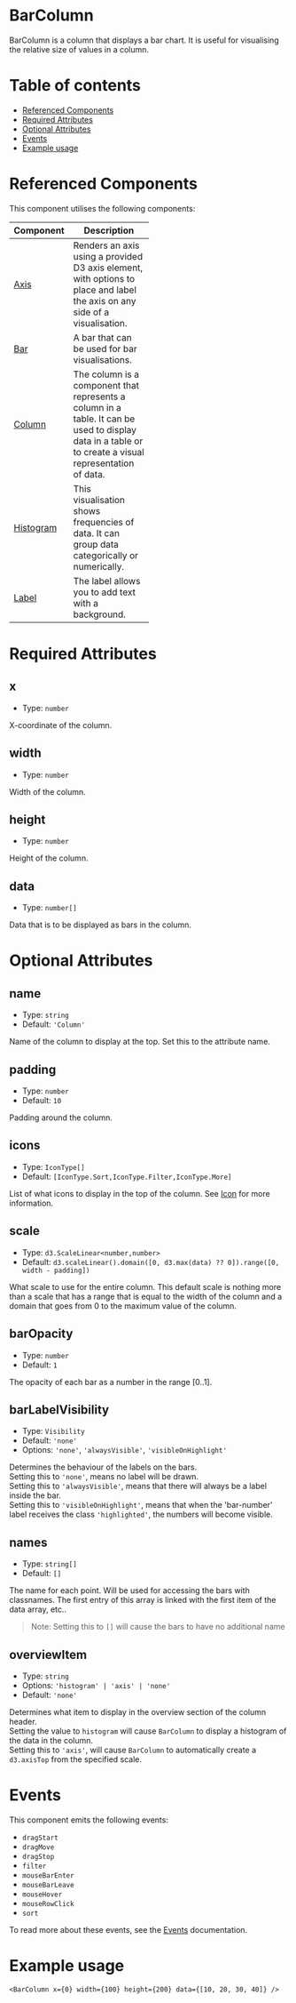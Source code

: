 # BarColumn

BarColumn is a column that displays a bar chart. It is useful for visualising the relative size of values in a column.

# Table of contents

- [Referenced Components](#referenced-components)
- [Required Attributes](#required-attributes)
- [Optional Attributes](#optional-attributes)
- [Events](#events)
- [Example usage](#example-usage)

# Referenced Components

This component utilises the following components:

<table style="width: 50%">
  <thead>
    <tr>
      <th style="width: 20%;">Component</th>
      <th style="width: 80%;">Description</th>
    </tr>
  </thead>
  <tbody>
    <tr>
      <td><a href="#/components/Axis.md">Axis</a></td>
      <td>Renders an axis using a provided D3 axis element, with options to place and label the axis on any side of a visualisation.</td>
    </tr>
    <tr>
      <td><a href="#/components/Bar.md">Bar</a></td>
      <td>A bar that can be used for bar visualisations.</td>
    </tr>
    <tr>
      <td><a href="#/components/Column.md">Column</a></td>
      <td>The column is a component that represents a column in a table. It can be used to display data in a table or to create a visual representation of data.</td>
    </tr>
    <tr>
      <td><a href="#/visualisations/Histogram.md">Histogram</a></td>
      <td>This visualisation shows frequencies of data. It can group data categorically or numerically.</td>
    </tr>
    <tr>
      <td><a href="#/components/Label.md">Label</a></td>
      <td>The label allows you to add text with a background.</td>
    </tr>
  </tbody>
</table>

# Required Attributes

## x

- Type: `number`

X-coordinate of the column.

## width

- Type: `number`

Width of the column.

## height

- Type: `number`

Height of the column.

## data

- Type: `number[]`

Data that is to be displayed as bars in the column.

# Optional Attributes

## name

- Type: `string`
- Default: `'Column'`

Name of the column to display at the top. Set this to the attribute name.

## padding

- Type: `number`
- Default: `10`

Padding around the column.

## icons

- Type: `IconType[]`
- Default: `[IconType.Sort,IconType.Filter,IconType.More]`

List of what icons to display in the top of the column. See [Icon](../components/Icon.md) for more information.

## scale

- Type: `d3.ScaleLinear<number,number>`
- Default: `d3.scaleLinear().domain([0, d3.max(data) ?? 0]).range([0, width - padding])`

What scale to use for the entire column. This default scale is nothing more than a scale that has a range that is equal to the width of the column and a domain that goes from 0 to the maximum value of the column.

## barOpacity

- Type: `number`
- Default: `1`

The opacity of each bar as a number in the range [0..1].

## barLabelVisibility

- Type: `Visibility`
- Default: `'none'`
- Options: `'none'`, `'alwaysVisible'`, `'visibleOnHighlight'`

Determines the behaviour of the labels on the bars.<br>
Setting this to `'none'`, means no label will be drawn.<br>
Setting this to `'alwaysVisible'`, means that there will always be a label inside the bar.<br>
Setting this to `'visibleOnHighlight'`, means that when the 'bar-number' label receives the class `'highlighted'`, the numbers will become visible.

## names

- Type: `string[]`
- Default: `[]`

The name for each point. Will be used for accessing the bars with classnames. The first entry of this array is linked with the first item of the data array, etc..

> Note: Setting this to `[]` will cause the bars to have no additional name

## overviewItem

- Type: `string`
- Options: `'histogram' | 'axis' | 'none'`
- Default: `'none'`

Determines what item to display in the overview section of the column header. <br>
Setting the value to `histogram` will cause `BarColumn` to display a histogram of the data in the column. <br>
Setting this to `'axis'`, will cause `BarColumn` to automatically create a `d3.axisTop` from the specified scale.

# Events

This component emits the following events:

- `dragStart`
- `dragMove`
- `dragStop`
- `filter`
- `mouseBarEnter`
- `mouseBarLeave`
- `mouseHover`
- `mouseRowClick`
- `sort`

To read more about these events, see the [Events](../utils/Events.md) documentation.

# Example usage

```svelte
<BarColumn x={0} width={100} height={200} data={[10, 20, 30, 40]} />
```
